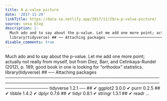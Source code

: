 ```yaml
---
title: A p-value picture
date: '2017-11-29'
linkTitle: https://data-se.netlify.app/2017/11/29/a-p-value-picture/
source: sesa blog
description: |-
  Much ado and to say about the p-value. Let me add one more point; actually not really from myself, but from Diez, Barr, and Cetinkaya-Rundel (2012), p. 189; good book in one is looking for “orthodox” statistics.
  library(tidyverse) ## ── Attaching packages ────────────────────────────────────────────────────────────────────────────────────────────────────────────────── tidyverse 1.2.1 ── ## ✔ ggplot2 3.0.0 ✔ purrr 0.2.5 ## ✔ tibble 1.4.2 ✔ dplyr 0.7.6 ## ✔ tidyr 0.8.1 ✔ stringr 1.3.1 ## ✔ readr ...
disable_comments: true
---
```

Much ado and to say about the p-value. Let me add one more point; actually not really from myself, but from Diez, Barr, and Cetinkaya-Rundel (2012), p. 189; good book in one is looking for “orthodox” statistics.
library(tidyverse) ## ── Attaching packages ────────────────────────────────────────────────────────────────────────────────────────────────────────────────── tidyverse 1.2.1 ── ## ✔ ggplot2 3.0.0 ✔ purrr 0.2.5 ## ✔ tibble 1.4.2 ✔ dplyr 0.7.6 ## ✔ tidyr 0.8.1 ✔ stringr 1.3.1 ## ✔ readr ...